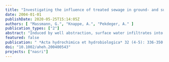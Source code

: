 ```yaml
---
title: "Investigating the influence of treated sewage in ground- and surface water using wastewater indicators in Berlin, Germany"
date: 2004-01-01
publishDate: 2020-05-25T15:14:05Z
authors: [ "Massmann, G.", "Knappe, A.", "Pekdeger, A." ]
publication_types: ["2"]
abstract: "Induced by well abstraction, surface water infiltrates into Berlin aquifers and is used for drinking water production. A major advantage of bank filtration is the capability of the subsurface to remove contaminants and save natural groundwater resources. Since a large proportion of the surface water in Berlin originates from treated effluents released by wastewater treatment plants, certain wastewater residues can be traced into the groundwater. A powerful tool to characterise bank filtration systems is the use of wastewater indicators and additional environmental tracers to estimate flow velocities and proportions of bank filtrate in the abstraction wells prior to reactive transport evaluations. Examples  for tracer applications at the Berlin system are introduced in this paper. In addition, an overview on results of various studies conducted on contaminant transport and removal during underground passage of the bank filtrate in Berlin is given."
featured: false
publication: " *Acta hydrochimica et hydrobiologica* 32 (4-5): 336-350 [10.1002/aheh.200400543](https://doi.org/10.1002/aheh.200400543)"
doi: "10.1002/aheh.200400543"
projects: ["nasri"]
---
```


